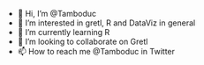 - 👋 Hi, I’m @Tamboduc
- 👀 I’m interested in gretl, R and DataViz in general 
- 🌱 I’m currently learning R
- 💞️ I’m looking to collaborate on Gretl
- 📫 How to reach me @Tamboduc in Twitter 

<!---
Tamboduc/Tamboduc is a ✨ special ✨ repository because its `README.md` (this file) appears on your GitHub profile.
You can click the Preview link to take a look at your changes.
--->
